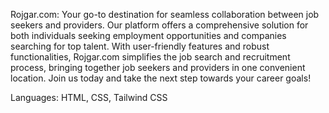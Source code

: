 Rojgar.com: Your go-to destination for seamless collaboration between job seekers and providers.
Our platform offers a comprehensive solution for both individuals seeking employment opportunities and companies searching for top talent. With user-friendly features and robust functionalities, Rojgar.com simplifies the job search and recruitment process, bringing together job seekers and providers in one convenient location. Join us today and take the next step towards your career goals!

Languages: HTML, CSS, Tailwind CSS
